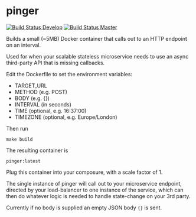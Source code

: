 # pinger

[![Build Status Develop](https://travis-ci.org/johnpeterharvey/pinger.svg?branch=develop)](https://travis-ci.org/johnpeterharvey/pinger)
[![Build Status Master](https://travis-ci.org/johnpeterharvey/pinger.svg?branch=master)](https://travis-ci.org/johnpeterharvey/pinger)

Builds a small (~5MB) Docker container that calls out to an HTTP endpoint on an interval.


Used for when your scalable stateless microservice needs to use an async third-party API that is missing callbacks.

Edit the Dockerfile to set the environment variables:

  * TARGET_URL
  * METHOD (e.g. POST)
  * BODY (e.g. {})
  * INTERVAL (in seconds)
  * TIME (optional, e.g. 16:37:00)
  * TIMEZONE (optional, e.g. Europe/London)

Then run

    make build

The resulting container is

    pinger:latest

Plug this container into your composure, with a scale factor of 1.

The single instance of pinger will call out to your microservice endpoint, directed by your load-balancer to one instance of the service, which can then do whatever logic is needed to handle state-change on your 3rd party.

Currently if no body is supplied an empty JSON body ```{}``` is sent.
